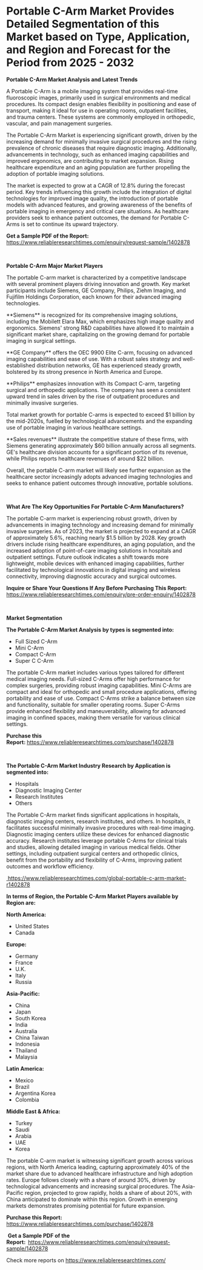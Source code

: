 <p><h1>Portable C-Arm Market Provides Detailed Segmentation of this Market based on Type, Application, and Region and Forecast for the Period from 2025 - 2032</h1></p><p><strong>Portable C-Arm Market Analysis and Latest Trends</strong></p>
<p><p>A Portable C-Arm is a mobile imaging system that provides real-time fluoroscopic images, primarily used in surgical environments and medical procedures. Its compact design enables flexibility in positioning and ease of transport, making it ideal for use in operating rooms, outpatient facilities, and trauma centers. These systems are commonly employed in orthopedic, vascular, and pain management surgeries.</p><p>The Portable C-Arm Market is experiencing significant growth, driven by the increasing demand for minimally invasive surgical procedures and the rising prevalence of chronic diseases that require diagnostic imaging. Additionally, advancements in technology, such as enhanced imaging capabilities and improved ergonomics, are contributing to market expansion. Rising healthcare expenditure and an aging population are further propelling the adoption of portable imaging solutions.</p><p>The market is expected to grow at a CAGR of 12.8% during the forecast period. Key trends influencing this growth include the integration of digital technologies for improved image quality, the introduction of portable models with advanced features, and growing awareness of the benefits of portable imaging in emergency and critical care situations. As healthcare providers seek to enhance patient outcomes, the demand for Portable C-Arms is set to continue its upward trajectory.</p></p>
<p><strong>Get a Sample PDF of the Report:&nbsp;</strong> <a href="https://www.reliableresearchtimes.com/enquiry/request-sample/1402878?utm_campaign=3067&utm_medium=2&utm_source=Github&utm_content=ia&utm_term=28032025&utm_id=portable-c-arm">https://www.reliableresearchtimes.com/enquiry/request-sample/1402878</a></p>
<p>&nbsp;</p>
<p><strong>Portable C-Arm Major Market Players</strong></p>
<p><p>The portable C-arm market is characterized by a competitive landscape with several prominent players driving innovation and growth. Key market participants include Siemens, GE Company, Philips, Ziehm Imaging, and Fujifilm Holdings Corporation, each known for their advanced imaging technologies.</p><p>**Siemens** is recognized for its comprehensive imaging solutions, including the Mobilett Elara Max, which emphasizes high image quality and ergonomics. Siemens' strong R&D capabilities have allowed it to maintain a significant market share, capitalizing on the growing demand for portable imaging in surgical settings.</p><p>**GE Company** offers the OEC 9900 Elite C-arm, focusing on advanced imaging capabilities and ease of use. With a robust sales strategy and well-established distribution networks, GE has experienced steady growth, bolstered by its strong presence in North America and Europe.</p><p>**Philips** emphasizes innovation with its Compact C-arm, targeting surgical and orthopedic applications. The company has seen a consistent upward trend in sales driven by the rise of outpatient procedures and minimally invasive surgeries.</p><p>Total market growth for portable C-arms is expected to exceed $1 billion by the mid-2020s, fuelled by technological advancements and the expanding use of portable imaging in various healthcare settings. </p><p>**Sales revenues** illustrate the competitive stature of these firms, with Siemens generating approximately $60 billion annually across all segments. GE's healthcare division accounts for a significant portion of its revenue, while Philips reports healthcare revenues of around $22 billion. </p><p>Overall, the portable C-arm market will likely see further expansion as the healthcare sector increasingly adopts advanced imaging technologies and seeks to enhance patient outcomes through innovative, portable solutions.</p></p>
<p>&nbsp;</p>
<p><strong>What Are The Key Opportunities For Portable C-Arm Manufacturers?</strong></p>
<p><p>The portable C-arm market is experiencing robust growth, driven by advancements in imaging technology and increasing demand for minimally invasive surgeries. As of 2023, the market is projected to expand at a CAGR of approximately 5.6%, reaching nearly $1.5 billion by 2028. Key growth drivers include rising healthcare expenditures, an aging population, and the increased adoption of point-of-care imaging solutions in hospitals and outpatient settings. Future outlook indicates a shift towards more lightweight, mobile devices with enhanced imaging capabilities, further facilitated by technological innovations in digital imaging and wireless connectivity, improving diagnostic accuracy and surgical outcomes.</p></p>
<p><strong>Inquire or Share Your Questions If Any Before Purchasing This Report:</strong> <a href="https://www.reliableresearchtimes.com/enquiry/pre-order-enquiry/1402878?utm_campaign=3067&utm_medium=2&utm_source=Github&utm_content=ia&utm_term=28032025&utm_id=portable-c-arm">https://www.reliableresearchtimes.com/enquiry/pre-order-enquiry/1402878</a></p>
<p>&nbsp;</p>
<p><strong>Market Segmentation</strong></p>
<p><strong>The Portable C-Arm Market Analysis by types is segmented into:</strong></p>
<p><ul><li>Full Sized C-Arm</li><li>Mini C-Arm</li><li>Compact C-Arm</li><li>Super C C-Arm</li></ul></p>
<p><p>The portable C-Arm market includes various types tailored for different medical imaging needs. Full-sized C-Arms offer high performance for complex surgeries, providing robust imaging capabilities. Mini C-Arms are compact and ideal for orthopedic and small procedure applications, offering portability and ease of use. Compact C-Arms strike a balance between size and functionality, suitable for smaller operating rooms. Super C-Arms provide enhanced flexibility and maneuverability, allowing for advanced imaging in confined spaces, making them versatile for various clinical settings.</p></p>
<p><strong>Purchase this Report:&nbsp;</strong><a href="https://www.reliableresearchtimes.com/purchase/1402878?utm_campaign=3067&utm_medium=2&utm_source=Github&utm_content=ia&utm_term=28032025&utm_id=portable-c-arm">https://www.reliableresearchtimes.com/purchase/1402878</a></p>
<p>&nbsp;</p>
<p><strong>The Portable C-Arm Market Industry Research by Application is segmented into:</strong></p>
<p><ul><li>Hospitals</li><li>Diagnostic Imaging Center</li><li>Research Institutes</li><li>Others</li></ul></p>
<p><p>The Portable C-Arm market finds significant applications in hospitals, diagnostic imaging centers, research institutes, and others. In hospitals, it facilitates successful minimally invasive procedures with real-time imaging. Diagnostic imaging centers utilize these devices for enhanced diagnostic accuracy. Research institutes leverage portable C-Arms for clinical trials and studies, allowing detailed imaging in various medical fields. Other settings, including outpatient surgical centers and orthopedic clinics, benefit from the portability and flexibility of C-Arms, improving patient outcomes and workflow efficiency.</p></p>
<p><a href="https://www.reliableresearchtimes.com/global-portable-c-arm-market-r1402878?utm_campaign=3067&utm_medium=2&utm_source=Github&utm_content=ia&utm_term=28032025&utm_id=portable-c-arm">&nbsp;https://www.reliableresearchtimes.com/global-portable-c-arm-market-r1402878</a></p>
<p><strong>In terms of Region, the Portable C-Arm Market Players available by Region are:</strong></p>
<p>
    <p> <strong> North America: </strong>
        <ul>
            <li>United States</li>
            <li>Canada</li>
        </ul>
        </p> 
    <p> <strong> Europe: </strong>
        <ul>
            <li>Germany</li>
            <li>France</li>
            <li>U.K.</li>
            <li>Italy</li>
            <li>Russia</li>
        </ul>
        </p> 
    <p> <strong> Asia-Pacific: </strong>
        <ul>
            <li>China</li>
            <li>Japan</li>
            <li>South Korea</li>
            <li>India</li>
            <li>Australia</li>
            <li>China Taiwan</li>
            <li>Indonesia</li>
            <li>Thailand</li>
            <li>Malaysia</li>
        </ul>
        </p> 
    <p> <strong> Latin America: </strong>
        <ul>
            <li>Mexico</li>
            <li>Brazil</li>
            <li>Argentina Korea</li>
            <li>Colombia</li>
        </ul>
        </p> 
    <p> <strong> Middle East & Africa: </strong>
        <ul>
            <li>Turkey</li>
            <li>Saudi</li>
            <li>Arabia</li>
            <li>UAE</li>
            <li>Korea</li>
        </ul>
    </p>
    </p>
<p><p>The portable C-arm market is witnessing significant growth across various regions, with North America leading, capturing approximately 40% of the market share due to advanced healthcare infrastructure and high adoption rates. Europe follows closely with a share of around 30%, driven by technological advancements and increasing surgical procedures. The Asia-Pacific region, projected to grow rapidly, holds a share of about 20%, with China anticipated to dominate within this region. Growth in emerging markets demonstrates promising potential for future expansion.</p></p>
<p><strong>Purchase this Report: </strong><a href="https://www.reliableresearchtimes.com/purchase/1402878?utm_campaign=3067&utm_medium=2&utm_source=Github&utm_content=ia&utm_term=28032025&utm_id=portable-c-arm">https://www.reliableresearchtimes.com/purchase/1402878</a></p>
<p>&nbsp;<strong>Get a Sample PDF of the Report:&nbsp;&nbsp;</strong><a href="https://www.reliableresearchtimes.com/enquiry/request-sample/1402878?utm_campaign=3067&utm_medium=2&utm_source=Github&utm_content=ia&utm_term=28032025&utm_id=portable-c-arm">https://www.reliableresearchtimes.com/enquiry/request-sample/1402878</a></p>
<p><strong></strong></p>
<p>Check more reports on <a href="https://www.reliableresearchtimes.com/?utm_campaign=3067&utm_medium=2&utm_source=Github&utm_content=ia&utm_term=28032025&utm_id=portable-c-arm">https://www.reliableresearchtimes.com/</a></p>